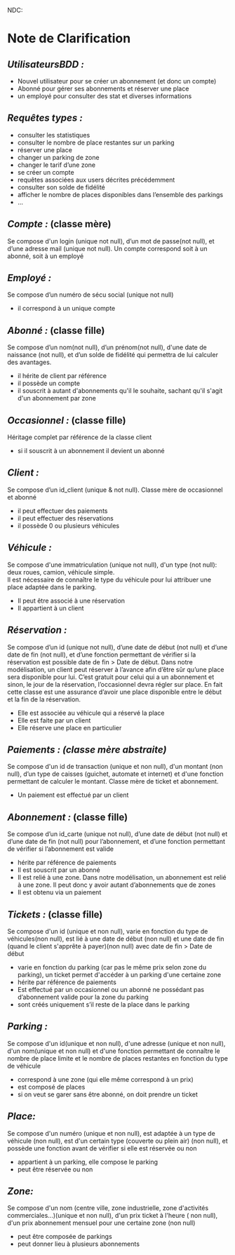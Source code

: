 NDC:


# Note de Clarification

## _UtilisateursBDD :_ 
-	Nouvel utilisateur pour se créer un abonnement (et donc un compte)
-	Abonné pour gérer ses abonnements et réserver une place
-	un employé pour consulter des stat et diverses informations 

## _Requêtes types :_
-	consulter les statistiques
-	consulter le nombre de place restantes sur un parking
-	réserver une place
-	changer un parking de zone
-	changer le tarif d’une zone
-	se créer un compte
-	requêtes associées aux users décrites précédemment 
-	consulter son solde de fidélité
-	afficher le nombre de places disponibles dans l’ensemble des parkings
-	…


## _Compte :_ (classe mère)  

Se compose d'un login (unique not null), d’un mot de passe(not null), et d’une adresse mail (unique not null). 
Un compte correspond soit à un abonné, soit à un employé

## _Employé :_ 
Se compose d’un numéro de sécu social (unique not null)
- il correspond à un unique compte


## _Abonné :_ (classe fille)  
Se compose d’un nom(not null), d’un prénom(not null), d'une date de naissance (not null), et d’un solde de fidélité qui permettra de lui calculer des avantages.
- il hérite de client par référence
- il possède un compte
- il souscrit à autant d'abonnements qu'il le souhaite, sachant qu'il s'agit d'un abonnement par zone 

## _Occasionnel :_ (classe fille)  
Héritage complet par référence de la classe client
- si il souscrit à un abonnement il devient un abonné

## _Client :_
Se compose d’un id_client (unique & not null).
Classe mère de occasionnel et abonné
- il peut effectuer des paiements
- il peut effectuer des réservations
- il possède 0 ou plusieurs véhicules



## _Véhicule :_
Se compose d'une immatriculation (unique not null), d'un type (not null): deux roues, camion, véhicule simple.     
Il est nécessaire de connaître le type du véhicule pour lui attribuer une place adaptée dans le parking.
-	Il peut être associé à une réservation
-	Il appartient à un client
  

## _Réservation :_
Se compose d’un id (unique not null), d’une date de début (not null) et d’une date de fin (not null), et d’une fonction permettant de vérifier si la réservation est possible date de fin > Date de début.
Dans notre modélisation, un client peut réserver à l’avance afin d’être sûr qu’une place sera disponible pour lui. C’est gratuit pour celui qui a un abonnement et sinon, le jour de la réservation, l’occasionnel devra régler sur place. En fait cette classe est une assurance d’avoir une place disponible entre le début et la fin de la réservation.

-	Elle est associée au véhicule qui a réservé la place
-	Elle est faite par un client
-	Elle réserve une place en particulier

## _Paiements : (classe mère abstraite)_
Se compose d'un id de transaction (unique et non null), d'un montant (non null), d’un type de caisses (guichet, automate et internet)  et d'une fonction permettant de calculer le montant.
Classe mère de ticket et abonnement.
- Un paiement est effectué par un client

## _Abonnement :_ (classe fille)  
Se compose d’un id_carte (unique not null), d’une date de début (not null) et d’une date de fin (not null) pour l’abonnement, et d’une fonction permettant de vérifier si l’abonnement est valide 
- hérite par référence de paiements
- Il est souscrit par un abonné
- Il est relié à une zone. Dans notre modélisation, un abonnement est relié à une zone. Il peut donc y avoir autant d’abonnements que de zones
- Il est obtenu via un paiement

## _Tickets :_ (classe fille)   
Se compose d'un id (unique et non null), varie en fonction du type de véhicules(non null), est lié à une date de début (non null) et une date de fin (quand le client s'apprête à payer)(non null) avec date de fin > Date de début
- varie en fonction du parking (car pas le même prix selon zone du parking), un ticket permet d'accéder à un parking d'une certaine zone
- hérite par référence de paiements
- Est effectué par un occasionnel ou un abonné ne possédant pas d’abonnement valide pour la zone du parking
- sont créés uniquement s’il reste de la place dans le parking


## _Parking :_ 
Se compose d'un id(unique et non null), d'une adresse (unique et non null), d'un nom(unique et non null) et d'une fonction permettant de connaître le nombre de place limite et le nombre de places restantes en fonction du type de véhicule

- correspond à une zone (qui elle même correspond à un prix)
- est composé de places
- si on veut se garer sans être abonné, on doit prendre un ticket 

## _Place:_
Se compose d'un numéro (unique et non null), est adaptée à un type de véhicule (non null), est d'un certain type (couverte ou plein air) (non null), et possède une fonction avant de vérifier si elle est réservée ou non
- appartient à un parking, elle compose le parking 
- peut être réservée ou non

## _Zone:_
Se compose d'un nom (centre ville,  zone industrielle, zone d'activités commerciales...)(unique et non null), d'un prix ticket à l'heure ( non null), d'un prix abonnement mensuel pour une certaine zone (non null)
- peut être composée de parkings
- peut donner lieu à plusieurs abonnements   


